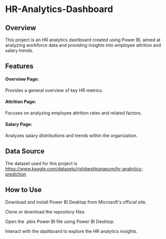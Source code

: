 # HR-Analytics-Dashboard
## Overview
This project is an HR analytics dashboard created using Power BI, aimed at analyzing workforce data and providing insights into employee attrition and salary trends.

## Features
#### Overview Page:
Provides a general overview of key HR metrics.
#### Attrition Page:
Focuses on analyzing employee attrition rates and related factors.
#### Salary Page:
Analyzes salary distributions and trends within the organization.

## Data Source
The dataset used for this project is https://www.kaggle.com/datasets/rishikeshkonapure/hr-analytics-prediction

## How to Use
Download and install Power BI Desktop from Microsoft's official site.

Clone or download the repository files.

Open the .pbix Power BI file using Power BI Desktop.

Interact with the dashboard to explore the HR analytics insights.

